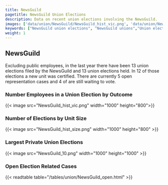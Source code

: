 ```yaml
---
title: NewsGuild
pagetitle: NewsGuild Union Elections
description: Data on recent union elections involving the NewsGuild.
images: ['data/union/NewsGuild/NewsGuild_hist_vic.png', 'data/union/NewsGuild/NewsGuild_hist_size.png', 'data/union/NewsGuild/NewsGuild_10.png']
keywords: ["NewsGuild union elections", "NewsGuild unions","Union elections"]
weight: 1
---
```

##  NewsGuild

Excluding public employees, in the last year there have been 13 union elections filed by the NewsGuild and 13 union elections held. In 12 of those elections a new unit was certified. There are currently 5 open representation cases and 4 of are still waiting to vote.

### Number Employees in a Union Election by Outcome
{{< image src="NewsGuild_hist_vic.png" width="1000" height="800">}}

### Number of Elections by Unit Size
{{< image src="NewsGuild_hist_size.png" width="1000" height="800" >}}

### Largest Private Union Elections
{{< image src="NewsGuild_10.png" width="1000" height="1000"  >}}

### Open Election Related Cases
{{< readtable table="/tables/union/NewsGuild_open.html" >}}

